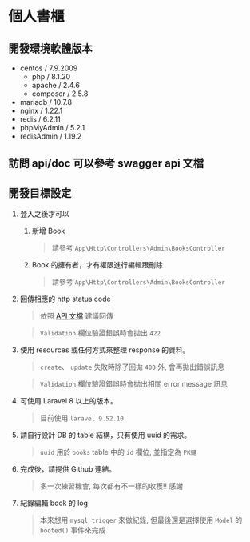# 個人書櫃

## 開發環境軟體版本
  * centos / 7.9.2009
    * php / 8.1.20
    * apache / 2.4.6
    * composer / 2.5.8
  * mariadb / 10.7.8
  * nginx / 1.22.1
  * redis / 6.2.11
  * phpMyAdmin / 5.2.1
  * redisAdmin / 1.19.2

## 訪問 api/doc 可以參考 swagger api 文檔

## 開發目標設定
1. 登入之後才可以
    1. 新增 Book
        > 請參考 `App\Http\Controllers\Admin\BooksController`
    2. Book 的擁有者，才有權限進行編輯跟刪除
        > 請參考 `App\Http\Controllers\Admin\BooksController`

2. 回傳相應的 http status code
    > 依照 [API 文檔](https://app.swaggerhub.com/apis-docs/COURTDREAM3/bookstore-api/1.0.0) 建議回傳

    > `Validation` 欄位驗證錯誤時會拋出 `422`

3. 使用 resources 或任何方式來整理 response 的資料。
    > `create`、 `update` 失敗時除了回拋 `400` 外, 會再拋出錯誤訊息

    > `Validation` 欄位驗證錯誤時會拋出相關 error message 訊息

4. 可使用 Laravel 8 以上的版本。
    > 目前使用 `laravel 9.52.10`

5. 請自行設計 DB 的 table 結構，只有使用 uuid 的需求。
    > `uuid` 用於 `books` table 中的 `id` 欄位, 並指定為 `PK鍵`

6. 完成後，請提供 Github 連結。
    > 多一次練習機會, 每次都有不一樣的收穫!! 感謝

7. 紀錄編輯 book 的 log
    > 本來想用 `mysql trigger` 來做紀錄, 但最後還是選擇使用 `Model` 的 `booted()` 事件來完成
